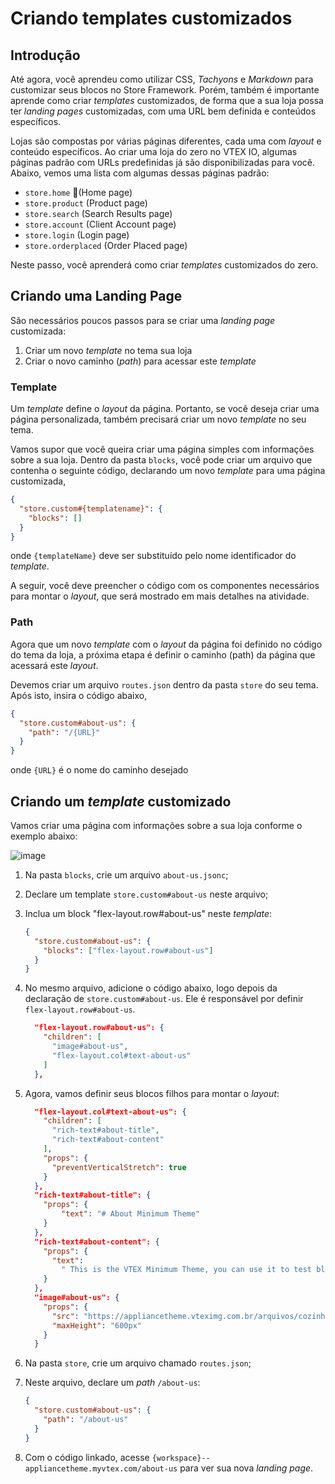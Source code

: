 # Criando templates customizados

## Introdução

Até agora, você aprendeu como utilizar CSS, _Tachyons_ e _Markdown_ para customizar seus blocos no Store Framework. Porém, também é importante aprende como criar _templates_ customizados, de forma que a sua loja possa ter _landing pages_ customizadas, com uma URL bem definida e conteúdos específicos.

Lojas são compostas por várias páginas diferentes, cada uma com _layout_ e conteúdo específicos. Ao criar uma loja do zero no VTEX IO, algumas páginas padrão com URLs predefinidas já são disponibilizadas para você. Abaixo, vemos uma lista com algumas dessas páginas padrão:

- `store.home` (Home page)
- `store.product` (Product page)
- `store.search` (Search Results page)
- `store.account` (Client Account page)
- `store.login` (Login page)
- `store.orderplaced` (Order Placed page)

Neste passo, você aprenderá como criar _templates_ customizados do zero.

## Criando uma Landing Page

São necessários poucos passos para se criar uma _landing page_ customizada:

1. Criar um novo _template_ no tema sua loja
2. Criar o novo caminho (_path_) para acessar este _template_

### Template

Um _template_ define o _layout_ da página. Portanto, se você deseja criar uma página personalizada, também precisará criar um novo _template_ no seu tema.

Vamos supor que você queira criar uma página simples com informações sobre a sua loja. Dentro da pasta `blocks`, você pode criar um arquivo que contenha o seguinte código, declarando um novo _template_ para uma página customizada,

```json
{
  "store.custom#{templatename}": {
    "blocks": []
  }
}
```

onde `{templateName}` deve ser substituído pelo nome identificador do _template_.

A seguir, você deve preencher o código com os componentes necessários para montar o _layout_, que será mostrado em mais detalhes na atividade.

### Path

Agora que um novo _template_ com o _layout_ da página foi definido no código do tema da loja, a próxima etapa é definir o caminho (path) da página que acessará este _layout_.

Devemos criar um arquivo `routes.json` dentro da pasta `store` do seu tema. Após isto, insira o código abaixo,

```json
{
  "store.custom#about-us": {
    "path": "/{URL}"
  }
}
```

onde `{URL}` é o nome do caminho desejado

## Criando um _template_ customizado

Vamos criar uma página com informações sobre a sua loja conforme o exemplo abaixo:

![image](https://user-images.githubusercontent.com/19495917/90177742-5aac9180-dd81-11ea-9566-be74d563664f.png)

1. Na pasta `blocks`, crie um arquivo `about-us.jsonc`;
2. Declare um template `store.custom#about-us` neste arquivo;
3. Inclua um block "flex-layout.row#about-us" neste _template_:

   ```json
   {
     "store.custom#about-us": {
       "blocks": ["flex-layout.row#about-us"]
     }
   }
   ```

4. No mesmo arquivo, adicione o código abaixo, logo depois da declaração de `store.custom#about-us`. Ele é responsável por definir `flex-layout.row#about-us`.

   ```json
     "flex-layout.row#about-us": {
       "children": [
         "image#about-us",
         "flex-layout.col#text-about-us"
       ]
     },
   ```

5) Agora, vamos definir seus blocos filhos para montar o _layout_:

   ```json
     "flex-layout.col#text-about-us": {
       "children": [
         "rich-text#about-title",
         "rich-text#about-content"
       ],
       "props": {
         "preventVerticalStretch": true
       }
     },
     "rich-text#about-title": {
       "props": {
           "text": "# About Minimum Theme"
       }
     },
     "rich-text#about-content": {
       "props": {
         "text":
           " This is the VTEX Minimum Theme, you can use it to test blocks usage and build your first store from scratch."
       }
     },
     "image#about-us": {
       "props": {
         "src": "https://appliancetheme.vteximg.com.br/arquivos/cozinha-about-us.png",
         "maxHeight": "600px"
       }
     }
   ```

6) Na pasta `store`, crie um arquivo chamado `routes.json`;

7) Neste arquivo, declare um _path_ `/about-us`:

   ```json
   {
     "store.custom#about-us": {
       "path": "/about-us"
     }
   }
   ```

8) Com o código linkado, acesse `{workspace}--appliancetheme.myvtex.com/about-us` para ver sua nova _landing page_.
